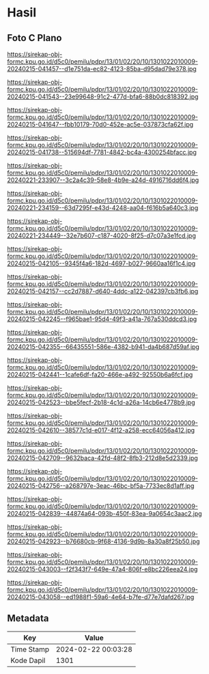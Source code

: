 # Hasil

## Foto C Plano

https://sirekap-obj-formc.kpu.go.id/d5c0/pemilu/pdpr/13/01/02/20/10/1301022010009-20240215-041457--d1e751da-ec82-4123-85ba-d95dad79e378.jpg

https://sirekap-obj-formc.kpu.go.id/d5c0/pemilu/pdpr/13/01/02/20/10/1301022010009-20240215-041543--23e99648-91c2-477d-bfa6-88b0dc818392.jpg

https://sirekap-obj-formc.kpu.go.id/d5c0/pemilu/pdpr/13/01/02/20/10/1301022010009-20240215-041647--fbb10179-70d0-452e-ac5e-037873cfa62f.jpg

https://sirekap-obj-formc.kpu.go.id/d5c0/pemilu/pdpr/13/01/02/20/10/1301022010009-20240215-041738--515694df-7781-4842-bc4a-4300254bfacc.jpg

https://sirekap-obj-formc.kpu.go.id/d5c0/pemilu/pdpr/13/01/02/20/10/1301022010009-20240221-233907--3c2a4c39-58e8-4b9e-a24d-4916716dd6f4.jpg

https://sirekap-obj-formc.kpu.go.id/d5c0/pemilu/pdpr/13/01/02/20/10/1301022010009-20240221-234159--63d7295f-e43d-4248-aa04-f616b5a640c3.jpg

https://sirekap-obj-formc.kpu.go.id/d5c0/pemilu/pdpr/13/01/02/20/10/1301022010009-20240221-234449--32e7b607-c187-4020-8f25-d7c07a3e1fcd.jpg

https://sirekap-obj-formc.kpu.go.id/d5c0/pemilu/pdpr/13/01/02/20/10/1301022010009-20240215-042105--9345f4a6-182d-4697-b027-9660aa16f1c4.jpg

https://sirekap-obj-formc.kpu.go.id/d5c0/pemilu/pdpr/13/01/02/20/10/1301022010009-20240215-042157--cc2d7887-d640-4ddc-a122-042397cb3fb6.jpg

https://sirekap-obj-formc.kpu.go.id/d5c0/pemilu/pdpr/13/01/02/20/10/1301022010009-20240215-042245--f965bae1-95d4-49f3-a41a-767a530ddcd3.jpg

https://sirekap-obj-formc.kpu.go.id/d5c0/pemilu/pdpr/13/01/02/20/10/1301022010009-20240215-042355--66435551-586e-4382-b941-da4b687d59af.jpg

https://sirekap-obj-formc.kpu.go.id/d5c0/pemilu/pdpr/13/01/02/20/10/1301022010009-20240215-042441--1cafe6df-fa20-466e-a492-92550b6a6fcf.jpg

https://sirekap-obj-formc.kpu.go.id/d5c0/pemilu/pdpr/13/01/02/20/10/1301022010009-20240215-042523--bbe5fecf-2b18-4c1d-a26a-14cb6e4778b9.jpg

https://sirekap-obj-formc.kpu.go.id/d5c0/pemilu/pdpr/13/01/02/20/10/1301022010009-20240215-042610--38577c1d-e017-4f12-a258-ecc64056a412.jpg

https://sirekap-obj-formc.kpu.go.id/d5c0/pemilu/pdpr/13/01/02/20/10/1301022010009-20240215-042709--9632baca-42fd-48f2-8fb3-212d8e5d2339.jpg

https://sirekap-obj-formc.kpu.go.id/d5c0/pemilu/pdpr/13/01/02/20/10/1301022010009-20240215-042756--a268797e-3eac-46bc-bf5a-7733ec8d1aff.jpg

https://sirekap-obj-formc.kpu.go.id/d5c0/pemilu/pdpr/13/01/02/20/10/1301022010009-20240215-042839--44874a64-093b-450f-83ea-9a0654c3aac2.jpg

https://sirekap-obj-formc.kpu.go.id/d5c0/pemilu/pdpr/13/01/02/20/10/1301022010009-20240215-042923--b76680cb-9f68-4136-9d9b-8a30a8f25b50.jpg

https://sirekap-obj-formc.kpu.go.id/d5c0/pemilu/pdpr/13/01/02/20/10/1301022010009-20240215-043003--f2f343f7-649e-47a4-806f-e8bc226eea24.jpg

https://sirekap-obj-formc.kpu.go.id/d5c0/pemilu/pdpr/13/01/02/20/10/1301022010009-20240215-043058--ed1988f1-59a6-4e64-b7fe-d77e7dafd267.jpg


## Metadata

| Key        | Value               |
| ---------- | ------------------- |
| Time Stamp | 2024-02-22 00:03:28 |
| Kode Dapil | 1301                |




